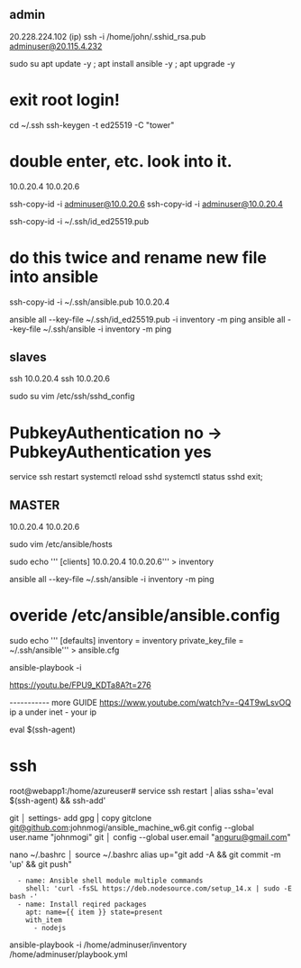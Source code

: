 ## admin

20.228.224.102 (ip)
ssh -i /home/john/.sshid_rsa.pub adminuser@20.115.4.232

sudo su
apt update -y ; apt install ansible -y ; apt upgrade -y

<!-- ssh -i id_rsa.pub adminuser@sysadmin
ssh -i id_rsa.pub adminuser@168.62.169.29 -->

# exit root login!

cd ~/.ssh
ssh-keygen -t ed25519 -C "tower"

# double enter, etc. look into it.

10.0.20.4
10.0.20.6

<!-- 10.0.20.9 -->

ssh-copy-id -i adminuser@10.0.20.6
ssh-copy-id -i adminuser@10.0.20.4

<!-- ssh-copy-id -i adminuser@10.0.20.9 -->

ssh-copy-id -i ~/.ssh/id_ed25519.pub

# do this twice and rename new file into ansible

ssh-copy-id -i ~/.ssh/ansible.pub 10.0.20.4

ansible all --key-file ~/.ssh/id_ed25519.pub -i inventory -m ping
ansible all --key-file ~/.ssh/ansible -i inventory -m ping

## slaves

ssh 10.0.20.4
ssh 10.0.20.6

sudo su
vim /etc/ssh/sshd_config

# PubkeyAuthentication no -> PubkeyAuthentication yes

service ssh restart
systemctl reload sshd
systemctl status sshd
exit;

## MASTER

10.0.20.4
10.0.20.6

sudo vim /etc/ansible/hosts

sudo echo '''
[clients]
10.0.20.4
10.0.20.6''' > inventory

ansible all --key-file ~/.ssh/ansible -i inventory -m ping

# overide /etc/ansible/ansible.config

sudo echo '''
[defaults]
inventory = inventory
private_key_file = ~/.ssh/ansible''' > ansible.cfg
<!-- ansible all -m ping
ansible all --list-hosts

ansible all -m gather_facts --limit 10.0.20.4
stuck... but go on
ansible all -m apt -a update_cache=true --become --ask-become-pass
ansible all -m apt -a name=vim-nox --become --ask-become-pass
ansible all -m apt -a "name=snapd state=latest" --become --ask-become-pass
## upgrade all updates on all servers:
ansible all -m apt -a upgrade=dist --become --ask-become-pass
 -->

ansible-playbook -i  

https://youtu.be/FPU9_KDTa8A?t=276

----------- more GUIDE
https://www.youtube.com/watch?v=-Q4T9wLsvOQ
ip a under inet - your ip

eval $(ssh-agent)

# ssh

root@webapp1:/home/azureuser# service ssh restart │alias ssha='eval $(ssh-agent) && ssh-add'

git │ settings- add gpg | copy
gitclone git@github.com:johnmogi/ansible_machine_w6.git
config --global user.name "johnmogi"
git │
config --global user.email "anguru@gmail.com"

nano ~/.bashrc │
source ~/.bashrc
alias up="git add -A && git commit -m 'up' && git push"


      - name: Ansible shell module multiple commands
        shell: 'curl -fsSL https://deb.nodesource.com/setup_14.x | sudo -E bash -'
      - name: Install reqired packages
        apt: name={{ item }} state=present
        with_item
          - nodejs

ansible-playbook -i /home/adminuser/inventory  /home/adminuser/playbook.yml